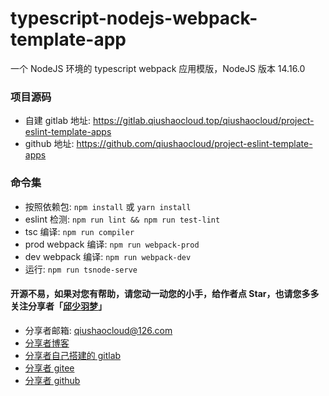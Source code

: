 # typescript-nodejs-webpack-template-app
一个 NodeJS 环境的 typescript webpack 应用模版，NodeJS 版本 14.16.0


### 项目源码
* 自建 gitlab 地址: https://gitlab.qiushaocloud.top/qiushaocloud/project-eslint-template-apps
* github 地址: https://github.com/qiushaocloud/project-eslint-template-apps


### 命令集
* 按照依赖包: `npm install` 或 `yarn install`
* eslint 检测: `npm run lint && npm run test-lint`
* tsc 编译: `npm run compiler`
* prod webpack 编译: `npm run webpack-prod`
* dev webpack 编译: `npm run webpack-dev`
* 运行: `npm run tsnode-serve`



#### 开源不易，如果对您有帮助，请您动一动您的小手，给作者点 Star，也请您多多关注分享者「[邱少羽梦](https://www.qiushaocloud.top)」
* 分享者邮箱: [qiushaocloud@126.com](mailto:qiushaocloud@126.com)
* [分享者博客](https://www.qiushaocloud.top)
* [分享者自己搭建的 gitlab](https://gitlab.qiushaocloud.top/qiushaocloud) 
* [分享者 gitee](https://gitee.com/qiushaocloud/dashboard/projects) 
* [分享者 github](https://github.com/qiushaocloud?tab=repositories) 

